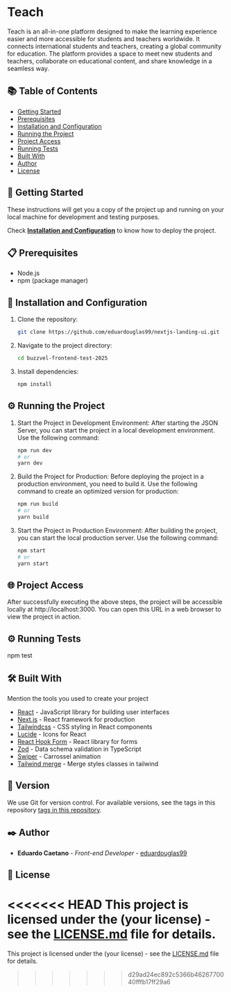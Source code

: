 # Teach

Teach is an all-in-one platform designed to make the learning experience easier and more accessible for students and teachers worldwide. It connects international students and teachers, creating a global community for education. The platform provides a space to meet new students and teachers, collaborate on educational content, and share knowledge in a seamless way.

## 📚 Table of Contents

* [Getting Started](#-getting-started)
* [Prerequisites](#-prerequisites)
* [Installation and Configuration](#-installation-and-configuration)
* [Running the Project](#-running-the-project)
* [Project Access](#-project-access)
* [Running Tests](#-running-tests)
* [Built With](#-built-with)
* [Author](#-author)
* [License](#-license)

## 🚀 Getting Started

These instructions will get you a copy of the project up and running on your local machine for development and testing purposes.

Check **[Installation and Configuration](#-installation-and-configuration)** to know how to deploy the project.

## 📋 Prerequisites

- Node.js
- npm (package manager)

## 🔧 Installation and Configuration

1. Clone the repository:
   ```bash
   git clone https://github.com/eduardouglas99/nextjs-landing-ui.git

2. Navigate to the project directory:
   ```bash
   cd buzzvel-frontend-test-2025

3. Install dependencies:
   ```bash
   npm install

## ⚙️ Running the Project

1. Start the Project in Development Environment:
   After starting the JSON Server, you can start the project in a local development environment. Use the following command:
   ```bash
   npm run dev
   # or
   yarn dev

2. Build the Project for Production:
   Before deploying the project in a production environment, you need to build it. Use the following command to create an optimized version for production:
   ```bash
   npm run build
   # or
   yarn build

3. Start the Project in Production Environment:
   After building the project, you can start the local production server. Use the following command:
   ```bash
   npm start
   # or
   yarn start

## 🌐 Project Access

After successfully executing the above steps, the project will be accessible locally at http://localhost:3000. You can open this URL in a web browser to view the project in action.

## ⚙️ Running Tests

npm test

## 🛠️ Built With

Mention the tools you used to create your project

- [React](https://reactjs.org/) - JavaScript library for building user interfaces
- [Next.js](https://nextjs.org/) - React framework for production
- [Tailwindcss](https://tailwindcss.com/) - CSS styling in React components
- [Lucide](https://lucide.dev/icons) - Icons for React
- [React Hook Form](https://react-hook-form.com/) - React library for forms
- [Zod](https://github.com/colinhacks/zod) - Data schema validation in TypeScript
- [Swiper](https://swiperjs.com/) - Carrossel animation
- [Tailwind merge](https://www.npmjs.com/package/tailwind-merge) - Merge styles classes in tailwind

## 📌 Version

We use Git for version control. For available versions, see the tags in this repository [tags in this repository](https://github.com/eduardouglas99/nextjs-landing-ui.git). 

## ✒️ Author

* **Eduardo Caetano** - *Front-end Developer* - [eduardouglas99](https://github.com/eduardouglas99)

## 📄 License

<<<<<<< HEAD
This project is licensed under the (your license) - see the [LICENSE.md](https://github.com/usuario/projeto/licenca) file for details.
=======
This project is licensed under the (your license) - see the [LICENSE.md](https://github.com/usuario/projeto/licenca) file for details.
>>>>>>> d29ad24ec892c5366b4626770040fffb17ff29a6
